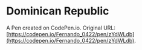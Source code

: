 # Dominican Republic

A Pen created on CodePen.io. Original URL: [https://codepen.io/Fernando_0422/pen/zYdWLdb](https://codepen.io/Fernando_0422/pen/zYdWLdb).



